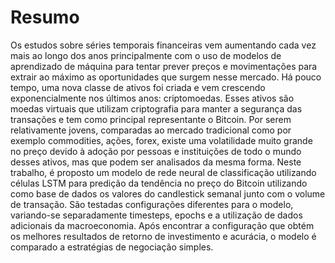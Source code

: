 # Resumo

Os estudos sobre séries temporais financeiras vem aumentando cada vez mais ao longo
dos anos principalmente com o uso de modelos de aprendizado de máquina para tentar
prever preços e movimentações para extrair ao máximo as oportunidades que surgem
nesse mercado. Há pouco tempo, uma nova classe de ativos foi criada e vem crescendo
exponencialmente nos últimos anos: criptomoedas. Esses ativos são moedas virtuais
que utilizam criptografia para manter a segurança das transações e tem como principal
representante o Bitcoin. Por serem relativamente jovens, comparadas ao mercado
tradicional como por exemplo commodities, ações, forex, existe uma volatilidade muito
grande no preço devido à adoção por pessoas e instituições de todo o mundo desses
ativos, mas que podem ser analisados da mesma forma. Neste trabalho, é proposto
um modelo de rede neural de classificação utilizando células LSTM para predição da
tendência no preço do Bitcoin utilizando como base de dados os valores do candlestick
semanal junto com o volume de transação. São testadas configurações diferentes para o
modelo, variando-se separadamente timesteps, epochs e a utilização de dados adicionais
da macroeconomia. Após encontrar a configuração que obtém os melhores resultados de
retorno de investimento e acurácia, o modelo é comparado a estratégias de negociação
simples.
